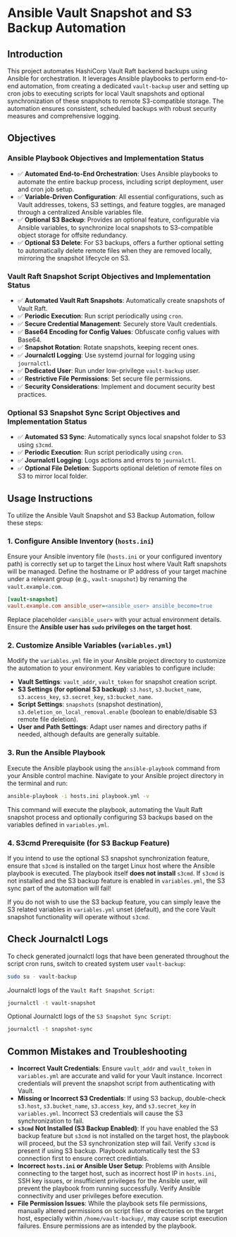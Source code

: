 # Ansible Vault Snapshot and S3 Backup Automation

## Introduction

This project automates HashiCorp Vault Raft backend backups using Ansible for orchestration. It leverages Ansible playbooks to perform end-to-end automation, from creating a dedicated `vault-backup` user and setting up cron jobs to executing scripts for local Vault snapshots and optional synchronization of these snapshots to remote S3-compatible storage. The automation ensures consistent, scheduled backups with robust security measures and comprehensive logging.

## Objectives

### Ansible Playbook Objectives and Implementation Status

* :white_check_mark: **Automated End-to-End Orchestration**: Uses Ansible playbooks to automate the entire backup process, including script deployment, user and cron job setup.
* :white_check_mark: **Variable-Driven Configuration**: All essential configurations, such as Vault addresses, tokens, S3 settings, and feature toggles, are managed through a centralized Ansible variables file.
* :white_check_mark: **Optional S3 Backup**: Provides an optional feature, configurable via Ansible variables, to synchronize local snapshots to S3-compatible object storage for offsite redundancy.
* :white_check_mark: **Optional S3 Delete**: For S3 backups, offers a further optional setting to automatically delete remote files when they are removed locally, mirroring the snapshot lifecycle on S3.

### Vault Raft Snapshot Script Objectives and Implementation Status

* :white_check_mark: **Automated Vault Raft Snapshots**: Automatically create snapshots of Vault Raft.
* :white_check_mark: **Periodic Execution**: Run script periodically using `cron`.
* :white_check_mark: **Secure Credential Management**: Securely store Vault credentials.
* :white_check_mark: **Base64 Encoding for Config Values**: Obfuscate config values with Base64.
* :white_check_mark: **Snapshot Rotation**: Rotate snapshots, keeping recent ones.
* :white_check_mark: **Journalctl Logging**: Use systemd journal for logging using `journalctl`.
* :white_check_mark: **Dedicated User**: Run under low-privilege `vault-backup` user.
* :white_check_mark: **Restrictive File Permissions**: Set secure file permissions.
* :white_check_mark: **Security Considerations**: Implement and document security best practices.

### Optional S3 Snapshot Sync Script Objectives and Implementation Status

* :white_check_mark: **Automated S3 Sync**: Automatically syncs local snapshot folder to S3 using `s3cmd`.
* :white_check_mark: **Periodic Execution**: Run script periodically using `cron`.
* :white_check_mark: **Journalctl Logging**: Logs actions and errors to `journalctl`.
* :white_check_mark: **Optional File Deletion**: Supports optional deletion of remote files on S3 to mirror local folder.

## Usage Instructions

To utilize the Ansible Vault Snapshot and S3 Backup Automation, follow these steps:

### 1. Configure Ansible Inventory (`hosts.ini`)

Ensure your Ansible inventory file (`hosts.ini` or your configured inventory path) is correctly set up to target the Linux host where Vault Raft snapshots will be managed. Define the hostname or IP address of your target machine under a relevant group (e.g., `vault-snapshot`) by renaming the `vault.example.com`.

```ini
[vault-snapshot]
vault.example.com ansible_user=<ansible_user> ansible_become=true
```

Replace placeholder `<ansible_user>` with your actual environment details. Ensure the **Ansible user has `sudo` privileges on the target host**.

### 2. Customize Ansible Variables (`variables.yml`)

Modify the `variables.yml` file in your Ansible project directory to customize the automation to your environment. Key variables to configure include:

* **Vault Settings**: `vault_addr`, `vault_token` for snapshot creation script.
* **S3 Settings (for optional S3 backup)**: `s3.host`, `s3.bucket_name`, `s3.access_key`, `s3.secret_key`, `s3:bucket_name`.
* **Script Settings**: `snapshots` (snapshot destination), `s3.deletion_on_local_removal.enable` (boolean to enable/disable S3 remote file deletion).
* **User and Path Settings**: Adapt user names and directory paths if needed, although defaults are generally suitable.

### 3. Run the Ansible Playbook

Execute the Ansible playbook using the `ansible-playbook` command from your Ansible control machine. Navigate to your Ansible project directory in the terminal and run:

```bash
ansible-playbook -i hosts.ini playbook.yml -v
```

This command will execute the playbook, automating the Vault Raft snapshot process and optionally configuring S3 backups based on the variables defined in `variables.yml`.

### 4. S3cmd Prerequisite (for S3 Backup Feature)

If you intend to use the optional S3 snapshot synchronization feature, ensure that `s3cmd` is installed on the target Linux host where the Ansible playbook is executed. The playbook itself **does not install** `s3cmd`. If `s3cmd` is not installed and the S3 backup feature is enabled in `variables.yml`, the S3 sync part of the automation will fail!

If you do not wish to use the S3 backup feature, you can simply leave the S3 related variables in `variables.yml` unset (default), and the core Vault snapshot functionality will operate without `s3cmd`.

## Check Journalctl Logs

To check generated journalctl logs that have been generated throughout the script cron runs, switch to created system user `vault-backup`:

```bash
sudo su - vault-backup
```

Journalctl logs of the `Vault Raft Snapshot Script`:

```bash
journalctl -t vault-snapshot
```

Optional Journalctl logs of the `S3 Snapshot Sync Script`:

```bash
journalctl -t snapshot-sync
```

## Common Mistakes and Troubleshooting

* **Incorrect Vault Credentials**: Ensure `vault_addr` and `vault_token` in `variables.yml` are accurate and valid for your Vault instance. Incorrect credentials will prevent the snapshot script from authenticating with Vault.
* **Missing or Incorrect S3 Credentials**: If using S3 backup, double-check `s3.host`, `s3.bucket_name`, `s3.access_key`, and `s3.secret_key` in `variables.yml`. Incorrect S3 credentials will cause the S3 synchronization to fail.
* **`s3cmd` Not Installed (S3 Backup Enabled)**: If you have enabled the S3 backup feature but `s3cmd` is not installed on the target host, the playbook will proceed, but the S3 synchronization step will fail. Verify `s3cmd` is present if using S3 backup. Playbook automatically test the S3 connection first to ensure correct credintials.
* **Incorrect `hosts.ini` or Ansible User Setup**: Problems with Ansible connecting to the target host, such as incorrect host IP in `hosts.ini`, SSH key issues, or insufficient privileges for the Ansible user, will prevent the playbook from running successfully. Verify Ansible connectivity and user privileges before execution.
* **File Permission Issues**: While the playbook sets file permissions, manually altered permissions on script files or directories on the target host, especially within `/home/vault-backup/`, may cause script execution failures. Ensure permissions are as intended by the playbook.
